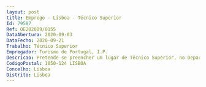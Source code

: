 ```yaml
--- 
layout: post
title: Emprego - Lisboa - Técnico Superior
Id: 79587
Ref: OE202009/0155
DataAbertura: 2020-09-03
DataFecho: 2020-09-21
Trabalho: Técnico Superior
Empregador: Turismo de Portugal, I.P.
Descricao: Pretende se preencher um lugar de Técnico Superior, no Departamento de Marketing Territorial e Negócios para o desempenho das seguintes funções Apoio técnico em matérias relacionadas com a gestão de projetos de promoção objeto de apoio financeiro pelo Turismo de Portugal, com especial destaque para   Análise e elaboração de propostas de apoios no âmbito do Regulamento de Financiamentos do Turismo de Portugal e do Fundo de Apoio ao Turismo e Cinema   Gestão e acompanhamento das relações contratuais   Acompanhamento da execução física e financeira dos projetos aprovados e respetivo reporting de Resultados   Elaboração de Procedimentos de Contratação Pública .
CodigoPostal: 1050-124 LISBOA
Concelho: Lisboa
Distrito: Lisboa
--- 
```

